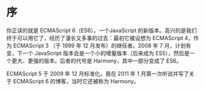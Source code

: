 # 序

你正读的就是 ECMAScript 6（ES6），一个JavaScript 的新版本。高兴的是我们终于可以用它了，经历了漫长又多事的过去：最初它被设想为 ECMAScript 4，作为 ECMAScript 3 （于 1999 年 12 月发布）的继任者。2008 年 7 月，计划有变，下一个 JavaScript 版本会是一个小的增量版本（后来成为 ES5），然后是一个更大、更强的版本。后者的代号是 Harmony，其中一部分变成了 ES6。

ECMAScript 5 于 2009 年 12 月标准化。我在 2011 年 1 月第一次听说并写了关于 ECMAScript 6 的博客，当时它还被称为 Harmony。
